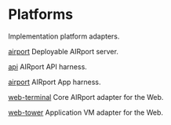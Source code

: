 # Platforms

Implementation platform adapters.

[airport](./airport)
Deployable AIRport server.

[api](./api)
AIRport API harness.

[airport](./app)
AIRport App harness.

[web-terminal](./web-terminal)
Core AIRport adapter for the Web.

[web-tower](./web-tower)
Application VM adapter for the Web.
